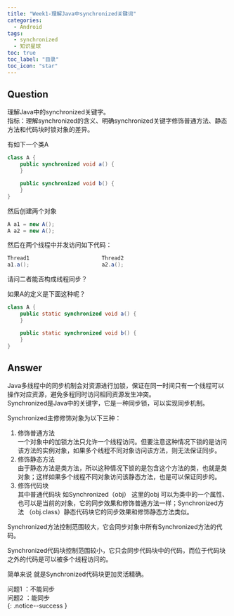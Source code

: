 ```yaml
---
title: "Week1-理解Java中synchronized关键词"
categories:
  - Android
tags:
  - synchronized
  - 知识星球
toc: true
toc_label: "目录"
toc_icon: "star"
---
```


## Question
理解Java中的synchronized关键字。  
指标：理解synchronized的含义、明确synchronized关键字修饰普通方法、静态方法和代码块时锁对象的差异。

有如下一个类A
```java
class A {
    public synchronized void a() {
    }

    public synchronized void b() {
    }
}
```

然后创建两个对象
```java
A a1 = new A();
A a2 = new A();
```

然后在两个线程中并发访问如下代码：
```java
Thread1                       Thread2
a1.a();                       a2.a();
```

请问二者能否构成线程同步？

如果A的定义是下面这种呢？
```java
class A {
    public static synchronized void a() {
    }

    public static synchronized void b() {
    }
}
```

## Answer
Java多线程中的同步机制会对资源进行加锁，保证在同一时间只有一个线程可以操作对应资源，避免多程同时访问相同资源发生冲突。  
Synchronized是Java中的关键字，它是一种同步锁，可以实现同步机制。

Synchronized主修修饰对象为以下三种：
1. 修饰普通方法  
  一个对象中的加锁方法只允许一个线程访问。但要注意这种情况下锁的是访问该方法的实例对象，如果多个线程不同对象访问该方法，则无法保证同步。
2. 修饰静态方法  
  由于静态方法是类方法，所以这种情况下锁的是包含这个方法的类，也就是类对象；这样如果多个线程不同对象访问该静态方法，也是可以保证同步的。
3. 修饰代码块  
   其中普通代码块 如Synchronized（obj） 这里的obj 可以为类中的一个属性、也可以是当前的对象，它的同步效果和修饰普通方法一样；Synchronized方法 （obj.class）静态代码块它的同步效果和修饰静态方法类似。

Synchronized方法控制范围较大，它会同步对象中所有Synchronized方法的代码。

Synchronized代码块控制范围较小，它只会同步代码块中的代码，而位于代码块之外的代码是可以被多个线程访问的。

简单来说 就是Synchronized代码块更加灵活精确。

问题1 ：不能同步  
问题2 ：能同步  
{: .notice--success }
